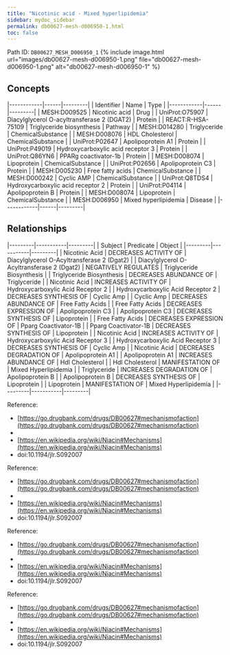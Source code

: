 ```yaml
---
title: "Nicotinic acid - Mixed hyperlipidemia"
sidebar: mydoc_sidebar
permalink: db00627-mesh-d006950-1.html
toc: false 
---
```



Path ID: `DB00627_MESH_D006950_1`
{% include image.html url="images/db00627-mesh-d006950-1.png" file="db00627-mesh-d006950-1.png" alt="db00627-mesh-d006950-1" %}

## Concepts

|------------|------|---------|
| Identifier | Name | Type    |
|------------|------|---------|
| MESH:D009525 | Nicotinic acid | Drug |
| UniProt:O75907 | Diacylglycerol O-acyltransferase 2 (DGAT2) | Protein |
| REACT:R-HSA-75109 | Triglyceride biosynthesis | Pathway |
| MESH:D014280 | Triglyceride | ChemicalSubstance |
| MESH:D008076 | HDL Cholesterol | ChemicalSubstance |
| UniProt:P02647 | Apolipoprotein A1 | Protein |
| UniProt:P49019 | Hydroxycarboxylic acid receptor 3 | Protein |
| UniProt:Q86YN6 | PPARg coactivator-1b | Protein |
| MESH:D008074 | Lipoprotein | ChemicalSubstance |
| UniProt:P02656 | Apolipoprotein C3 | Protein |
| MESH:D005230 | Free fatty acids | ChemicalSubstance |
| MESH:D000242 | Cyclic AMP | ChemicalSubstance |
| UniProt:Q8TDS4 | Hydroxycarboxylic acid receptor 2 | Protein |
| UniProt:P04114 | Apolipoprotein B | Protein |
| MESH:D008074 | Lipoprotein | ChemicalSubstance |
| MESH:D006950 | Mixed hyperlipidemia | Disease |
|------------|------|---------|

## Relationships

|---------|-----------|---------|
| Subject | Predicate | Object  |
|---------|-----------|---------|
| Nicotinic Acid | DECREASES ACTIVITY OF | Diacylglycerol O-Acyltransferase 2 (Dgat2) |
| Diacylglycerol O-Acyltransferase 2 (Dgat2) | NEGATIVELY REGULATES | Triglyceride Biosynthesis |
| Triglyceride Biosynthesis | DECREASES ABUNDANCE OF | Triglyceride |
| Nicotinic Acid | INCREASES ACTIVITY OF | Hydroxycarboxylic Acid Receptor 2 |
| Hydroxycarboxylic Acid Receptor 2 | DECREASES SYNTHESIS OF | Cyclic Amp |
| Cyclic Amp | DECREASES ABUNDANCE OF | Free Fatty Acids |
| Free Fatty Acids | DECREASES EXPRESSION OF | Apolipoprotein C3 |
| Apolipoprotein C3 | DECREASES SYNTHESIS OF | Lipoprotein |
| Free Fatty Acids | DECREASES EXPRESSION OF | Pparg Coactivator-1B |
| Pparg Coactivator-1B | DECREASES SYNTHESIS OF | Lipoprotein |
| Nicotinic Acid | INCREASES ACTIVITY OF | Hydroxycarboxylic Acid Receptor 3 |
| Hydroxycarboxylic Acid Receptor 3 | DECREASES SYNTHESIS OF | Cyclic Amp |
| Nicotinic Acid | DECREASES DEGRADATION OF | Apolipoprotein A1 |
| Apolipoprotein A1 | INCREASES ABUNDANCE OF | Hdl Cholesterol |
| Hdl Cholesterol | MANIFESTATION OF | Mixed Hyperlipidemia |
| Triglyceride | INCREASES DEGRADATION OF | Apolipoprotein B |
| Apolipoprotein B | DECREASES SYNTHESIS OF | Lipoprotein |
| Lipoprotein | MANIFESTATION OF | Mixed Hyperlipidemia |
|---------|-----------|---------|

Reference: 
  - [https://go.drugbank.com/drugs/DB00627#mechanismofaction](https://go.drugbank.com/drugs/DB00627#mechanismofaction)
  - 
  - [https://en.wikipedia.org/wiki/Niacin#Mechanisms](https://en.wikipedia.org/wiki/Niacin#Mechanisms)
  - doi:10.1194/jlr.S092007

Reference: 
  - [https://go.drugbank.com/drugs/DB00627#mechanismofaction](https://go.drugbank.com/drugs/DB00627#mechanismofaction)
  - 
  - [https://en.wikipedia.org/wiki/Niacin#Mechanisms](https://en.wikipedia.org/wiki/Niacin#Mechanisms)
  - doi:10.1194/jlr.S092007

Reference: 
  - [https://go.drugbank.com/drugs/DB00627#mechanismofaction](https://go.drugbank.com/drugs/DB00627#mechanismofaction)
  - 
  - [https://en.wikipedia.org/wiki/Niacin#Mechanisms](https://en.wikipedia.org/wiki/Niacin#Mechanisms)
  - doi:10.1194/jlr.S092007

Reference: 
  - [https://go.drugbank.com/drugs/DB00627#mechanismofaction](https://go.drugbank.com/drugs/DB00627#mechanismofaction)
  - 
  - [https://en.wikipedia.org/wiki/Niacin#Mechanisms](https://en.wikipedia.org/wiki/Niacin#Mechanisms)
  - doi:10.1194/jlr.S092007
